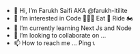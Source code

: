 - 👋 Hi, I’m Farukh Saifi AKA @farukh-itilite
- 👀 I’m interested in Code 👨🏻‍💻 Eat 🍛 Ride 🏍
- 🌱 I’m currently learning Next Js and Node
- 💞️ I’m looking to collaborate on ...
- 📫 How to reach me ... Ping 📞 

<!---
farukh-itilite/farukh-itilite is a ✨ special ✨ repository because its `README.md` (this file) appears on your GitHub profile.
You can click the Preview link to take a look at your changes.
--->
